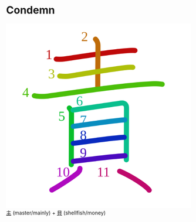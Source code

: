 # Condemn
![8cac](Kanji/kanji-colorize/8cac.svg)
[主](Kanji/kanji-dict/主.md) (master/mainly) + [貝](Kanji/kanji-dict/貝.md) (shellfish/money) 